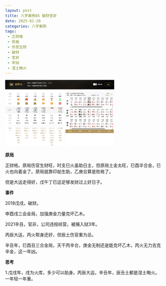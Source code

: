 ```yaml
---
layout: post
title: 八字案例85 破财官非
date: 2025-01-20
categories: 八字案例
tags:
 - 正财格
 - 败格
 - 伤官生财
 - 破财
 - 官非
 - 牢狱
 - 湿土晦火
---
```


<img src="/images/bazi-example/bazi-example-85.PNG" width="70%">

**原局**

正财格。原局伤官生财旺，时支巳火虽助日主，但原局土金太旺，巳酉半合金，巳火也向着金了。原局就靠印劫生助，乙庚合算是败格了。

但是大运走得好，戊午丁巳运足够发财过上好日子。

**事件**

2018戊戌，破财。
	
申酉戌三会金局，加强庚金力量克坏乙木。
	
2021辛丑，官非，公司违规经营，被捕入狱3年。
	
丙辰大运，丙火帮身还好，但辰土伤官重为忌。

辛丑年，巳酉丑三合金局，天干丙辛合，庚金无制还是能克坏乙木，丙火无力去克辛金，这一年凶。
	
**思考**	

1.戊戌年，戌为火库，多少可以助身。丙辰大运，辛丑年，辰丑土都是湿土晦火。一年轻一年重。

